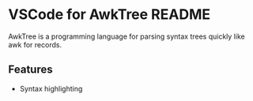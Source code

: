 # VSCode for AwkTree README

AwkTree is a programming language for parsing syntax trees quickly like awk for records.

## Features

- Syntax highlighting
